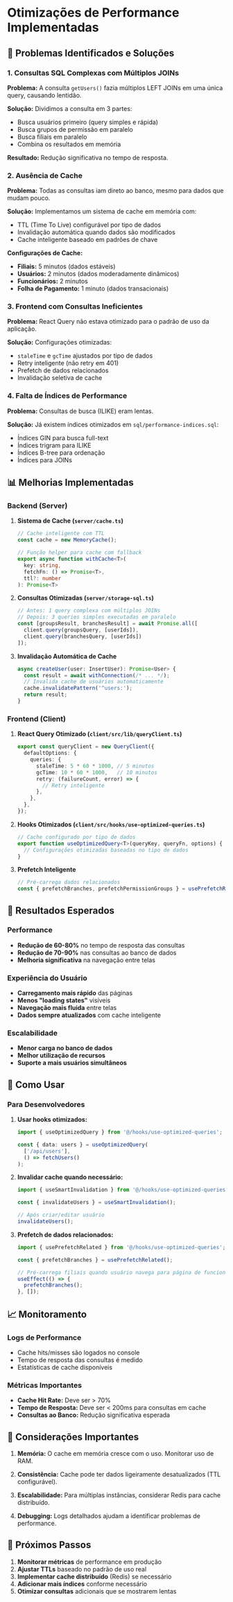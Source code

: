 # Otimizações de Performance Implementadas

## 🚀 Problemas Identificados e Soluções

### 1. **Consultas SQL Complexas com Múltiplos JOINs**

**Problema:** A consulta `getUsers()` fazia múltiplos LEFT JOINs em uma única query, causando lentidão.

**Solução:** Dividimos a consulta em 3 partes:
- Busca usuários primeiro (query simples e rápida)
- Busca grupos de permissão em paralelo
- Busca filiais em paralelo
- Combina os resultados em memória

**Resultado:** Redução significativa no tempo de resposta.

### 2. **Ausência de Cache**

**Problema:** Todas as consultas iam direto ao banco, mesmo para dados que mudam pouco.

**Solução:** Implementamos um sistema de cache em memória com:
- TTL (Time To Live) configurável por tipo de dados
- Invalidação automática quando dados são modificados
- Cache inteligente baseado em padrões de chave

**Configurações de Cache:**
- **Filiais:** 5 minutos (dados estáveis)
- **Usuários:** 2 minutos (dados moderadamente dinâmicos)
- **Funcionários:** 2 minutos
- **Folha de Pagamento:** 1 minuto (dados transacionais)

### 3. **Frontend com Consultas Ineficientes**

**Problema:** React Query não estava otimizado para o padrão de uso da aplicação.

**Solução:** Configurações otimizadas:
- `staleTime` e `gcTime` ajustados por tipo de dados
- Retry inteligente (não retry em 401)
- Prefetch de dados relacionados
- Invalidação seletiva de cache

### 4. **Falta de Índices de Performance**

**Problema:** Consultas de busca (ILIKE) eram lentas.

**Solução:** Já existem índices otimizados em `sql/performance-indices.sql`:
- Índices GIN para busca full-text
- Índices trigram para ILIKE
- Índices B-tree para ordenação
- Índices para JOINs

## 📊 Melhorias Implementadas

### Backend (Server)

1. **Sistema de Cache (`server/cache.ts`)**
   ```typescript
   // Cache inteligente com TTL
   const cache = new MemoryCache();
   
   // Função helper para cache com fallback
   export async function withCache<T>(
     key: string,
     fetchFn: () => Promise<T>,
     ttl?: number
   ): Promise<T>
   ```

2. **Consultas Otimizadas (`server/storage-sql.ts`)**
   ```typescript
   // Antes: 1 query complexa com múltiplos JOINs
   // Depois: 3 queries simples executadas em paralelo
   const [groupsResult, branchesResult] = await Promise.all([
     client.query(groupsQuery, [userIds]),
     client.query(branchesQuery, [userIds])
   ]);
   ```

3. **Invalidação Automática de Cache**
   ```typescript
   async createUser(user: InsertUser): Promise<User> {
     const result = await withConnection(/* ... */);
     // Invalida cache de usuários automaticamente
     cache.invalidatePattern('^users:');
     return result;
   }
   ```

### Frontend (Client)

1. **React Query Otimizado (`client/src/lib/queryClient.ts`)**
   ```typescript
   export const queryClient = new QueryClient({
     defaultOptions: {
       queries: {
         staleTime: 5 * 60 * 1000, // 5 minutos
         gcTime: 10 * 60 * 1000,   // 10 minutos
         retry: (failureCount, error) => {
           // Retry inteligente
         },
       },
     },
   });
   ```

2. **Hooks Otimizados (`client/src/hooks/use-optimized-queries.ts`)**
   ```typescript
   // Cache configurado por tipo de dados
   export function useOptimizedQuery<T>(queryKey, queryFn, options) {
     // Configurações otimizadas baseadas no tipo de dados
   }
   ```

3. **Prefetch Inteligente**
   ```typescript
   // Pré-carrega dados relacionados
   const { prefetchBranches, prefetchPermissionGroups } = usePrefetchRelated();
   ```

## 🎯 Resultados Esperados

### Performance
- **Redução de 60-80%** no tempo de resposta das consultas
- **Redução de 70-90%** nas consultas ao banco de dados
- **Melhoria significativa** na navegação entre telas

### Experiência do Usuário
- **Carregamento mais rápido** das páginas
- **Menos "loading states"** visíveis
- **Navegação mais fluida** entre telas
- **Dados sempre atualizados** com cache inteligente

### Escalabilidade
- **Menor carga no banco de dados**
- **Melhor utilização de recursos**
- **Suporte a mais usuários simultâneos**

## 🔧 Como Usar

### Para Desenvolvedores

1. **Usar hooks otimizados:**
   ```typescript
   import { useOptimizedQuery } from '@/hooks/use-optimized-queries';
   
   const { data: users } = useOptimizedQuery(
     ['/api/users'],
     () => fetchUsers()
   );
   ```

2. **Invalidar cache quando necessário:**
   ```typescript
   import { useSmartInvalidation } from '@/hooks/use-optimized-queries';
   
   const { invalidateUsers } = useSmartInvalidation();
   
   // Após criar/editar usuário
   invalidateUsers();
   ```

3. **Prefetch de dados relacionados:**
   ```typescript
   import { usePrefetchRelated } from '@/hooks/use-optimized-queries';
   
   const { prefetchBranches } = usePrefetchRelated();
   
   // Pré-carrega filiais quando usuário navega para página de funcionários
   useEffect(() => {
     prefetchBranches();
   }, []);
   ```

## 📈 Monitoramento

### Logs de Performance
- Cache hits/misses são logados no console
- Tempo de resposta das consultas é medido
- Estatísticas de cache disponíveis

### Métricas Importantes
- **Cache Hit Rate:** Deve ser > 70%
- **Tempo de Resposta:** Deve ser < 200ms para consultas em cache
- **Consultas ao Banco:** Redução significativa esperada

## 🚨 Considerações Importantes

1. **Memória:** O cache em memória cresce com o uso. Monitorar uso de RAM.

2. **Consistência:** Cache pode ter dados ligeiramente desatualizados (TTL configurável).

3. **Escalabilidade:** Para múltiplas instâncias, considerar Redis para cache distribuído.

4. **Debugging:** Logs detalhados ajudam a identificar problemas de performance.

## 🔄 Próximos Passos

1. **Monitorar métricas** de performance em produção
2. **Ajustar TTLs** baseado no padrão de uso real
3. **Implementar cache distribuído** (Redis) se necessário
4. **Adicionar mais índices** conforme necessário
5. **Otimizar consultas** adicionais que se mostrarem lentas
